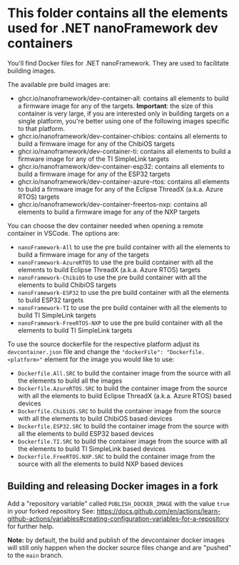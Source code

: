 # This folder contains all the elements used for .NET nanoFramework dev containers

You'll find Docker files for .NET nanoFramework. They are used to facilitate building images.

The available pre build images are:

* ghcr.io/nanoframework/dev-container-all: contains all elements to build a firmware image for any of the targets. **Important**: the size of this container is very large, if you are interested only in building targets on a single platform, you're better using one of the following images specific to that platform.
* ghcr.io/nanoframework/dev-container-chibios: contains all elements to build a firmware image for any of the ChibiOS targets
* ghcr.io/nanoframework/dev-container-ti: contains all elements to build a firmware image for any of the TI SimpleLink targets
* ghcr.io/nanoframework/dev-container-esp32: contains all elements to build a firmware image for any of the ESP32 targets
* ghcr.io/nanoframework/dev-container-azure-rtos: contains all elements to build a firmware image for any of the Eclipse ThreadX (a.k.a. Azure RTOS) targets
* ghcr.io/nanoframework/dev-container-freertos-nxp: contains all elements to build a firmware image for any of the NXP targets

You can choose the dev container needed when opening a remote container in VSCode. The options are:

* `nanoFramework-All` to use the pre build container with all the elements to build a firmware image for any of the targets
* `nanoFramework-AzureRTOS` to use the pre build container with all the elements to build Eclipse ThreadX (a.k.a. Azure RTOS) targets
* `nanoFramework-ChibiOS` to use the pre build container with all the elements to build ChibiOS targets
* `nanoFramework-ESP32` to use the pre build container with all the elements to build ESP32 targets
* `nanoFramework-TI` to use the pre build container with all the elements to build TI SimpleLink targets
* `nanoFramework-FreeRTOS-NXP` to use the pre build container with all the elements to build TI SimpleLink targets

To use the source dockerfile for the respective platform adjust its `devcontainer.json` file and change the `"dockerFile": "Dockerfile.<platform>"` element for the image you would like to use:

* `Dockerfile.All.SRC` to build the container image from the source with all the elements to build all the images
* `Dockerfile.AzureRTOS.SRC` to build the container image from the source with all the elements to build Eclipse ThreadX (a.k.a. Azure RTOS) based devices
* `Dockerfile.ChibiOS.SRC` to build the container image from the source with all the elements to build ChibiOS based devices
* `Dockerfile.ESP32.SRC` to build the container image from the source with all the elements to build ESP32 based devices
* `Dockerfile.TI.SRC` to build the container image from the source with all the elements to build TI SimpleLink based devices
* `Dockerfile.FreeRTOS.NXP.SRC` to build the container image from the source with all the elements to build NXP based devices


## Building and releasing Docker images in a fork

Add a "repository variable" called `PUBLISH_DOCKER_IMAGE` with the value `true` in your forked repository
See: https://docs.github.com/en/actions/learn-github-actions/variables#creating-configuration-variables-for-a-repository for further help.

**Note:** by default, the build and publish of the devcontainer docker images will still only happen when the docker source files change and are "pushed" to the `main` branch.
